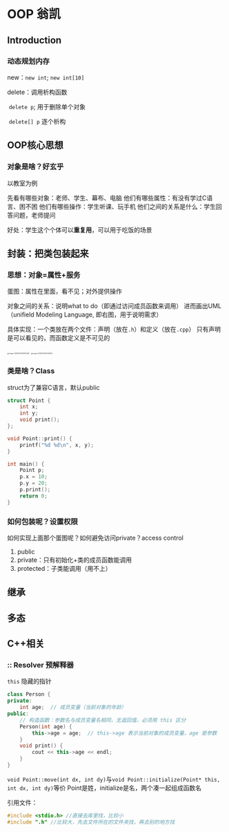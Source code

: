 # OOP 翁凯

## Introduction

### 动态规划内存

new：`new int`; `new int[10]`

delete：调用析构函数 

​	`delete p`; 用于删除单个对象

​	`delete[] p` 逐个析构



## OOP核心思想

### 对象是啥？好玄乎

以教室为例

先看有哪些对象：老师、学生、幕布、电脑
他们有哪些属性：有没有学过C语言、困不困
他们有哪些操作：学生听课、玩手机
他们之间的关系是什么：学生回答问题，老师提问

好处：学生这个个体可以**重复用**，可以用于吃饭的场景



## 封装：把类包装起来

### 思想：对象=属性+服务

蛋图：属性在里面，看不见；对外提供操作

对象之间的关系：说明what to do（即通过访问成员函数来调用）
进而画出UML（unifield Modeling Language, 即右图，用于说明需求）

具体实现：一个类放在两个文件：声明（放在`.h`）和定义（放在`.cpp`）
只有声明是可以看见的，而函数定义是不可见的

<img src="D:\Typora\picture\image-20250510214930369.png" alt="image-20250510214930369" style="zoom:25%;" />	<img src="D:\Typora\picture\image-20250510220129162.png" alt="image-20250510220129162" style="zoom:25%;" />

### 类是啥？Class

struct为了兼容C语言，默认public

```c++
struct Point {
    int x;
    int y;
    void print();
};

void Point::print() {
    printf("%d %d\n", x, y);
}

int main() {
    Point p;
    p.x = 10;
    p.y = 20;
    p.print();
    return 0;
}
```

### 如何包装呢？设置权限

如何实现上面那个蛋图呢？如何避免访问private？access control

1. public
1. private：只有初始化+类的成员函数能调用
1. protected：子类能调用（用不上）



## 继承



## 多态



## C++相关

### :: Resolver 预解释器

`this` 隐藏的指针

```cpp
class Person {
private:
    int age;  // 成员变量（当前对象的年龄）
public:
    // 构造函数：参数名与成员变量名相同，无返回值，必须用 this 区分
    Person(int age) {
        this->age = age;  // this->age 表示当前对象的成员变量，age 是参数
    }
    void print() {
        cout << this->age << endl;
    }
}
```

`void Point::move(int dx, int dy)`与`void Point::initialize(Point* this, int dx, int dy)`等价
Point是姓，initialize是名，两个凑一起组成函数名





引用文件：

```c++
#include <stdio.h> //直接去库里找，比较小
#include ".h" //比较大，先去文件所在的文件夹找，再去别的地方找
```


